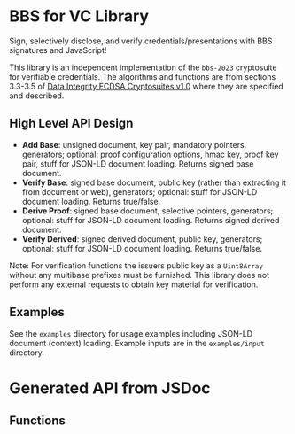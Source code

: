 # BBS for VC Library

Sign, selectively disclose, and verify credentials/presentations with BBS signatures and JavaScript!

This library is an independent implementation of the `bbs-2023` cryptosuite for verifiable credentials. The algorithms and functions are from sections 3.3-3.5 of [Data Integrity ECDSA Cryptosuites v1.0](https://w3c.github.io/vc-di-ecdsa) where they are specified and described.

## High Level API Design

* **Add Base**: unsigned document, key pair, mandatory pointers, generators; optional: proof configuration options, hmac key, proof key pair, stuff for JSON-LD document loading. Returns signed base document.
* **Verify Base**: signed base document, public key (rather than extracting it from document or web), generators; optional: stuff for JSON-LD document loading. Returns true/false.
* **Derive Proof**: signed base document, selective pointers, generators; optional: stuff for JSON-LD document loading. Returns signed derived document.
* **Verify Derived**: signed derived document, public key, generators; optional: stuff for JSON-LD document loading. Returns true/false.

Note: For verification functions the issuers public key as a `Uint8Array` without any multibase prefixes must be furnished. This library does not perform any external requests to obtain key material for verification.

## Examples

See the `examples` directory for usage examples including JSON-LD document (context) loading. Example inputs are in the `examples/input` directory.

# Generated API from JSDoc

<!-- Generated with the command
    npx jsdoc2md lib/signBase.js lib/verifyBase.js lib/derive.js lib/verifyDerived.js > documentation/apiDoc.md
    and then copy and paste below.
-->

## Functions

